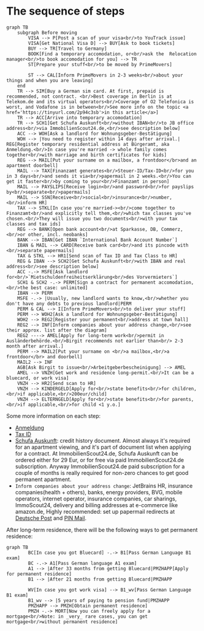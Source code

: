# The sequence of steps

```mermaid
graph TB
    subgraph Before moving
        VISA --> P[Post a scan of your visa<br/>to YouTrack issue]
        VISA[Get National Visa D] --> BUY[Ask to book tickets]
        BUY --> TR[Travel to Germany]
        BOOK[Find a temporary accomodation, or<br/>ask the  Relocation manager<br/>to book accomodation for you] --> TR
        ST[Prepare your stuff<br/>to be moved by PrimeMovers]

        ST --> CAL[Inform PrimeMovers in 2-3 weeks<br/>about your things and when you are leaving]
    end
    TR --> SIM[Buy a German sim card. At first, prepaid is recommended, not contract. <br/>Best coverage in Berlin is at Telekom.de and its virtual operators<br/>Coverage of O2 Telefonica is worst, and Vodafone is in between<br/>See more info on the topic <a href='https://tinyurl.com/2p94c3sb'>in this article</a>]
    TR --> ACC[Arrive into temporary accomodation]
    TR --> SCH1[Get Schufa Auskunft<br/>without IBAN<br/>to JB office address<br/>via ImmobilienScout24.de,<br/>see description below]
    ACC --> WOH[Ask a landlord for Wohnungsgeber-Bestätigung]
    WOH --> |You need to register within 14 days after arrival.| REG[Register temporary residential address at Bürgeramt, aka Anmeldung.<br/>In case you're married -> whole family comes together<br/>with marriage and birth certificates for kids]
    REG --> MAIL[Put your surname on a mailbox, a frontdoor</br>and an apartment doorbell]
    MAIL --> TAX[Finanzamt generates<br/>Steuer-ID/Tax-ID<br/>for you in 3 days<br/>and sends it via<br/>papermail in 2 weeks.<br/>You can get it faster<br/>by coming to your<br/>Finanzamt in person]
    MAIL --> PAYSLIPS[Receive login<br/>and password<br/>for payslips by<br/>separate<br/>papermails]
    MAIL --> SSN[Receive<br/>social<br/>insurance<br/>number,<br/>inform HR]
    TAX --> STKL[In case you're married-><br/>come together to Finanzamt<br/>and explicitly tell them,<br/>which tax classes you've chosen.<br/>They will issue you two documents<br/>with your tax classes and tax ids]
    REG --> BANK[Open bank account<br/>at Sparkasse, DB, Commerz,<br/>or other, incl. neobanks]
    BANK --> IBAN[Get IBAN `International Bank Account Number`]
    IBAN & MAIL --> CARD[Receive bank card<br/>and its pincode with <br/>separate papermails]
    TAX & STKL --> HR1[Send scan of Tax ID and Tax Class to HR]
    REG & IBAN --> SCH2[Get Schufa Auskunft<br/>with IBAN and real address<br/>see description below]
    ACC -.-> MSFE[Ask landlord for<br/>`Mietschuldenfreiheitserklärung<br/>des Vorvermieters`]
    SCH1 & SCH2 -.-> PERM[Sign a contract for permanent accomodation,<br/>the best case: unlimited]
    IBAN --> PERM
    MSFE -.-> |Usually, new landlord wants to know,<br/>whether you don't have any debts to previous landlord|PERM
    PERM & CAL --> I[Inform PrimeMovers<br/>to deliver your stuff]
    PERM --> WOH2[Ask a landlord for Wohnungsgeber-Bestätigung]
    WOH2 --> REG2[Register your permanent<br/>address at town hall]
    REG2 --> INF[Inform companies about your address change,<br/>see their approx. list after the diagram]
    REG2 ----> AMEL[Apply for long-term work<br/>permit in Ausländerbehörde.<br/>Birgit recommends not earlier than<br/> 2-3 month after arrival.]
    PERM --> MAIL2[Put your surname on <br/>a mailbox,<br/>a frontdoor</br> and doorbell]
    MAIL2 --> INF
    AGB[Ask Birgit to issue<br/>Arbeitgeberbescheinigung] --> AMEL
    AMEL --> VNZH[Get work and residence long-permit.<br/>It can be a bluecard, or work visa]
    VNZH --> HR2[Send scan to HR]
    VNZH --> KINDERGELD[Apply for<br/>state benefits<br/>for children,<br/>if applicable,<br/>200eur/child]
    VNZH --> ELTERNGELD[Apply for<br/>state benefits<br/>for parents,<br/>if applicable,<br/>for child <1 y.o.]
```

Some more information on each step:
- [Anmeldung](anmeldung.md)
- [Tax ID](finanzamt.md)
- [Schufa Auskunft](schufa.md): credit history document.
Almost always it's required for an apartment viewing, and it's part of document list when applying for a contract.
At ImmobilienScout24.de, Schufa Auskunft can be ordered either for 29 Eur, or for free via paid ImmobilienScout24.de subscription.
Anyway ImmobilienScout24.de paid subscription for a couple of months is really required for non-zero chances to get good permanent apartment.
- `Inform companies about your address change`: JetBrains HR, insurance companies(health + others), banks, energy providers, BVG,
mobile operators, internet operator, insurance companies, car sharings, ImmoScout24, delivery and billing addresses at e-commerce like amazon.de,
Highly recommended: set up papermail redirects at [Deutsche Post](https://shop.deutschepost.de/shop/nachsenden-lagern/nachsendeservice.jsp?cid=DP_101002152)
and [PIN Mail](https://www.pin-ag.de/privatkunden/formulare/nachsendeauftrag).

After long-term residence, there will be the following ways to get permanent residence:
```mermaid
graph TB
        BC[In case you got Bluecard] -.-> B1[Pass German Language B1 exam]
        BC -.-> A1[Pass German language A1 exam]
        A1 --> |After 33 months from getting Bluecard|PMZHAPP[Apply for permanent residence]
        B1 --> |After 21 months from getting Bluecard|PMZHAPP

        WV[In case you got work visa] --> B1_wv[Pass German Language B1 exam]
        B1_wv --> |5 years of paying to pension fund|PMZHAPP
        PMZHAPP --> PMZH[Obtain permanent residence]
        PMZH -.-> MORT[Now you can freely apply for a mortgage<br/>Note: in _very_ rare cases, you can get mortgage<br/>without permanent residence]
```
